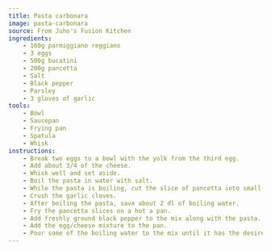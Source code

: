 ```yaml
---
title: Pasta carbonara
image: pasta-carbonara
source: From Juho's Fusion Kitchen
ingredients:
    - 160g parmiggiano reggiano
    - 3 eggs
    - 500g bucatini
    - 200g pancetta
    - Salt
    - Black pepper
    - Parsley
    - 3 gloves of garlic
tools:
    - Bowl
    - Saucepan
    - Frying pan
    - Spatula
    - Whisk
instructions:
    - Break two eggs to a bowl with the yolk from the third egg.
    - Add about 3/4 of the cheese.
    - Whisk well and set aside.
    - Boil the pasta in water with salt.
    - While the pasta is boiling, cut the slice of pancetta into small cubes.
    - Crush the garlic cloves.
    - After boiling the pasta, save about 2 dl of boiling water.
    - Fry the pancetta slices on a hot a pan.
    - Add freshly ground black pepper to the mix along with the pasta.
    - Add the egg/cheese mixture to the pan.
    - Pour some of the boiling water to the mix until it has the desired consistency.
---
```


